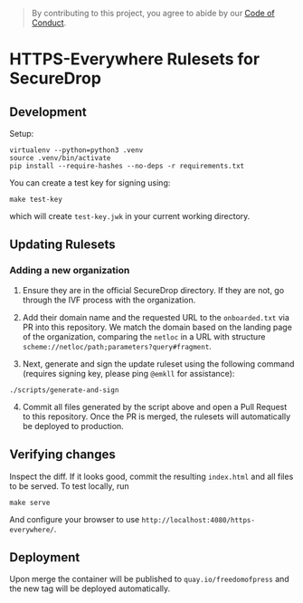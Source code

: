 > By contributing to this project, you agree to abide by our [Code of Conduct](https://github.com/freedomofpress/.github/blob/main/CODE_OF_CONDUCT.md).

# HTTPS-Everywhere Rulesets for SecureDrop

## Development

Setup:

```
virtualenv --python=python3 .venv
source .venv/bin/activate
pip install --require-hashes --no-deps -r requirements.txt
```

You can create a test key for signing using:

```
make test-key
```

which will create `test-key.jwk` in your current working directory.

## Updating Rulesets

### Adding a new organization

1. Ensure they are in the official SecureDrop directory. If they are not, go through the IVF process with the organization.

2. Add their domain name and the requested URL to the `onboarded.txt` via PR into this repository. We match the domain based on the landing page of the organization, comparing the `netloc` in a URL with structure `scheme://netloc/path;parameters?query#fragment`.

3. Next, generate and sign the update ruleset using the following command (requires signing key, please ping `@emkll` for assistance):

```
./scripts/generate-and-sign
```

4. Commit all files generated by the script above and open a Pull Request to this repository. Once the PR is merged, the rulesets will automatically be deployed to production.

## Verifying changes

Inspect the diff. If it looks good, commit the resulting `index.html` and all files to be served. To test locally, run

    make serve

And configure your browser to use `http://localhost:4080/https-everywhere/`.

## Deployment

Upon merge the container will be published to `quay.io/freedomofpress` and the new tag will be deployed automatically.
